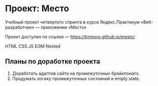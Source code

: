 # Проект: Место

Учебный проект четвертого спринта в курсе Яндекс.Практикум «Веб-разработчик» — приложение «Место»

Проект доступен по ссылке —
https://kirmoro.github.io/mesto/

HTML 
CSS 
JS
БЭМ Nested

## Планы по доработке проекта

1. Доработать адаптив сайта на промежуточных брейкпонатх.
2. Продумать логику промежуточных состояний и empty state.